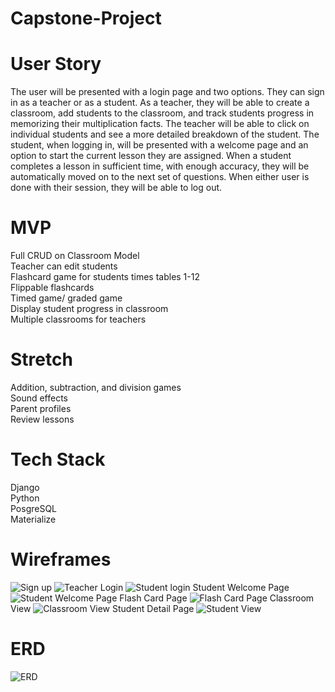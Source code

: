 # Capstone-Project

# User Story 

The user will be presented with a login page and two options. They can sign in as a teacher or as a student. As a teacher, they will be able to create a classroom, add students to the classroom, and track students progress in memorizing their multiplication facts. The teacher will be able to click on individual students and see a more detailed breakdown of the student. The student, when logging in, will be presented with a welcome page and an option to start the current lesson they are assigned. When a student completes a lesson in sufficient time, with enough accuracy, they will be automatically moved on to the next set of questions. When either user is done with their session, they will be able to log out. 

# MVP
Full CRUD on Classroom Model <br />
Teacher can edit students <br />
Flashcard game for students times tables 1-12 <br />
Flippable flashcards <br />
Timed game/ graded game<br />
Display student progress in classroom <br />
Multiple classrooms for teachers<br /> 

# Stretch 
Addition, subtraction, and division games<br /> 
Sound effects<br /> 
Parent profiles<br /> 
Review lessons<br /> 

# Tech Stack 
Django<br />
Python<br />
PosgreSQL<br />
Materialize<br /> 

# Wireframes


![Sign up](https://i.imgur.com/YkJ9jJ0.png)
![Teacher Login](https://i.imgur.com/dPsaRLQ.png)
![Student login](https://i.imgur.com/9Zo5YG0.png)
Student Welcome Page
![Student Welcome Page](https://i.imgur.com/XW0129v.png)
Flash Card Page
![Flash Card Page](https://i.imgur.com/vCq4q6T.png)
Classroom View
![Classroom View](https://i.imgur.com/GR6xUfZ.png)
Student Detail Page
![Student View](https://i.imgur.com/4CGdaSD.png)

# ERD
![ERD](https://i.imgur.com/SfR1swT.png)

